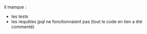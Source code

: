 Il manque :
- les tests
- les requêtes jpql ne fonctionnaient pas (tout le code en lien a été commenté)